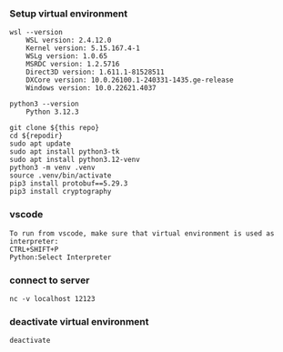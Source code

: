 ### **Setup virtual environment**
```shell
wsl --version
    WSL version: 2.4.12.0
    Kernel version: 5.15.167.4-1
    WSLg version: 1.0.65
    MSRDC version: 1.2.5716
    Direct3D version: 1.611.1-81528511
    DXCore version: 10.0.26100.1-240331-1435.ge-release
    Windows version: 10.0.22621.4037

python3 --version
    Python 3.12.3

git clone ${this repo}
cd ${repodir}
sudo apt update
sudo apt install python3-tk
sudo apt install python3.12-venv
python3 -m venv .venv
source .venv/bin/activate
pip3 install protobuf==5.29.3
pip3 install cryptography
```
### vscode
```text
To run from vscode, make sure that virtual environment is used as interpreter:
CTRL+SHIFT+P 
Python:Select Interpreter
```


### connect to server
```shell
nc -v localhost 12123
```


### deactivate virtual environment
```shell
deactivate
```